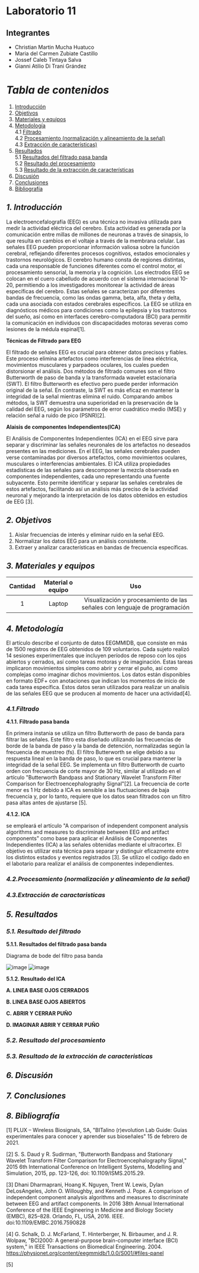 
# Laboratorio 11
## Integrantes
- Christian Martin Mucha Huatuco
- Maria del Carmen Zubiate Castillo
- Jossef Caleb Tintaya Salva
- Gianni Atilio Di Trani Grández

# *Tabla de contenidos*

1. [Introducción](#id1)
2. [Objetivos](#id2)
3. [Materiales y equipos](#id3)
4. [Metodología](#id4)\
     4.1 [Filtrado](#id5)\
     4.2 [Procesamiento (normalización y alineamiento de la señal)](#id6)\
     4.3 [Extracción de características)](#id7)
5. [Resultados](#id8)\
     5.1 [Resultados del filtrado pasa banda](#id9)\
     5.2 [Resultado del procesamiento](#id10)\
     5.3 [Resultado de la extracción de características](#id11)
6. [Discusión](#id12)
7. [Conclusiones](#id12)
8. [Bibliografía](#id13)
   
## *1. Introducción* <a name="id1"></a>

La electroencefalografía (EEG) es una técnica no invasiva utilizada para medir la actividad eléctrica del cerebro. Esta actividad es generada por la comunicación entre millas de millones de neuronas a través de sinapsis, lo que resulta en cambios en el voltaje a través de la membrana celular. Las señales EEG pueden proporcionar información valiosa sobre la función cerebral, reflejando diferentes procesos cognitivos, estados emocionales y trastornos neurológicos. El cerebro humano consta de regiones distintas, cada una responsable de funciones diferentes como el control motor, el procesamiento sensorial, la memoria y la cognición. Los electrodos EEG se colocan en el cuero cabelludo de acuerdo con el sistema internacional 10-20, permitiendo a los investigadores monitorear la actividad de áreas específicas del cerebro. Estas señales se caracterizan por diferentes bandas de frecuencia, como las ondas gamma, beta, alfa, theta y delta, cada una asociada con estados cerebrales específicos. La EEG se utiliza en diagnósticos médicos para condiciones como la epilepsia y los trastornos del sueño, así como en interfaces cerebro-computadora (BCI) para permitir la comunicación en individuos con discapacidades motoras severas como lesiones de la médula espinal[1].

**Técnicas de Filtrado para EEG**

El filtrado de señales EEG es crucial para obtener datos precisos y fiables. Este proceso elimina artefactos como interferencias de línea eléctrica, movimientos musculares y parpadeos oculares, los cuales pueden distorsionar el análisis. Dos métodos de filtrado comunes son el filtro Butterworth de paso de banda y la transformada wavelet estacionaria (SWT). El filtro Butterworth es efectivo pero puede perder información original de la señal. En contraste, la SWT es más eficaz en mantener la integridad de la señal mientras elimina el ruido. Comparando ambos métodos, la SWT demuestra una superioridad en la preservación de la calidad del EEG, según los parámetros de error cuadrático medio (MSE) y relación señal a ruido de pico (PSNR)[2].

**Alaisis de componentes Independientes(ICA)**

El Análisis de Componentes Independientes (ICA) en el EEG sirve para separar y discriminar las señales neuronales de los artefactos no deseados presentes en las mediciones. En el EEG, las señales cerebrales pueden verse contaminadas por diversos artefactos, como movimientos oculares, musculares o interferencias ambientales. El ICA utiliza propiedades estadísticas de las señales para descomponer la mezcla observada en componentes independientes, cada uno representando una fuente subyacente. Esto permite identificar y separar las señales cerebrales de estos artefactos, facilitando así un análisis más preciso de la actividad neuronal y mejorando la interpretación de los datos obtenidos en estudios de EEG [3].

## *2. Objetivos* <a name="id2"></a>

1. Aislar frecuencias de interés y eliminar ruido en la señal EEG.
3. Normalizar los datos EEG para un análisis consistente.
4. Extraer y analizar características en bandas de frecuencia específicas.

## *3. Materiales y equipos* <a name="id3"></a>

| Cantidad |	Material o equipo |	Uso
|:------------:|:---------------:|:------------:|
| 1	| Laptop	| Visualización y procesamiento de las señales con lenguaje de programación

## *4. Metodología* <a name="id4"></a>

El artículo describe el conjunto de datos EEGMMIDB, que consiste en más de 1500 registros de EEG obtenidos de 109 voluntarios. Cada sujeto realizó 14 sesiones experimentales que incluyen períodos de reposo con los ojos abiertos y cerrados, así como tareas motoras y de imaginación. Estas tareas implicaron movimientos simples como abrir y cerrar el puño, así como complejas como imaginar dichos movimientos. Los datos están disponibles en formato EDF+ con anotaciones que indican los momentos de inicio de cada tarea específica. Estos datos seran utilizados para realizar un analisis de las señales EEG que se producen al momento de hacer una actividad[4]. 

### *4.1.Filtrado* <a name="id5"></a>

**4.1.1. Filtrado pasa banda**

En primera instania se utiliza un filtro Butterworth de paso de banda para filtrar las señales. Este filtro esta diseñado utilizando las frecuencias de borde de la banda de paso y la banda de detención, normalizadas según la frecuencia de muestreo (fs). El filtro Butterworth se elige debido a su respuesta lineal en la banda de paso, lo que es crucial para mantener la integridad de la señal EEG. Se implementa un filtro Butterworth de cuarto orden con frecuencia de corte mayor de 30 Hz, similar al utilizado en el artículo "Butterworth Bandpass and Stationary Wavelet Transform Filter Comparison for Electroencephalography Signal"[2]. La frecuencia de corte menor es 1 Hz debido a ICA es sensible a las fluctuaciones de baja frecuencia y, por lo tanto, requiere que los datos sean filtrados con un filtro pasa altas antes de ajustarse [5].

**4.1.2. ICA**

se empleará el artículo "A comparison of independent component analysis algorithms and measures to discriminate between EEG and artifact components" como base para aplicar el Análisis de Componentes Independientes (ICA) a las señales obtenidas mediante el ultracortex. El objetivo es utilizar esta técnica para separar y distinguir eficazmente entre los distintos estados y eventos registrados [3]. Se utilizo el codigo dado en el labotario para realizar el análisis de componentes independientes. 


### *4.2.Procesamiento (normalización y alineamiento de la señal)* <a name="id6"></a>


### *4.3.Extracción de caractaristicas* <a name="id7"></a>

## *5. Resultados* <a name="id8"></a>


### *5.1. Resultado del filtrado* <a name="id9"></a>

**5.1.1. Resultados del filtrado pasa banda**

Diagrama de bode del filtro pasa banda

![image](https://github.com/MariaZubiate/isb_2024_gh82/assets/164538247/344dd5d8-67a9-4579-8459-ae538ff2d0af)
![image](https://github.com/MariaZubiate/isb_2024_gh82/assets/164538247/2cfbcf1b-59aa-4f84-aa9d-13310124b988)

**5.1.2. Resultado del ICA**


**A. LINEA BASE OJOS CERRADOS**

**B. LINEA BASE OJOS ABIERTOS**

**C. ABRIR Y CERRAR PUÑO**

**D. IMAGINAR ABRIR Y CERRAR PUÑO**

### *5.2. Resultado del procesamiento* <a name="id10"></a>



### *5.3. Resultado de la extracción de caracteristicas* <a name="id11"></a>



## *6. Discusión* <a name="id12"></a>

## *7. Conclusiones* <a name="id13"></a>


## *8. Bibliografía* <a name="id14"></a>

[1] PLUX – Wireless Biosignals, SA, "BITalino (r)evolution Lab Guide: Guías experimentales para conocer y aprender sus bioseñales" 15 de febrero de 2021.

[2] S. S. Daud y R. Sudirman, "Butterworth Bandpass and Stationary Wavelet Transform Filter Comparison for Electroencephalography Signal," 2015 6th International Conference on Intelligent Systems, Modelling and Simulation, 2015, pp. 123-126, doi: 10.1109/ISMS.2015.29.

[3] Dhani Dharmaprani, Hoang K. Nguyen, Trent W. Lewis, Dylan DeLosAngeles, John O. Willoughby, and Kenneth J. Pope. A comparison of independent component analysis algorithms and measures to discriminate between EEG and artifact components. In 2016 38th Annual International Conference of the IEEE Engineering in Medicine and Biology Society (EMBC), 825–828. Orlando, FL, USA, 2016. IEEE. doi:10.1109/EMBC.2016.7590828

[4] G. Schalk, D. J. McFarland, T. Hinterberger, N. Birbaumer, and J. R. Wolpaw, "BCI2000: A general-purpose brain-computer interface (BCI) system," in IEEE Transactions on Biomedical Engineering. 2004. https://physionet.org/content/eegmmidb/1.0.0/S001/#files-panel

[5]
